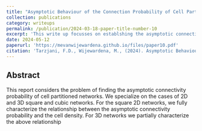 ```yaml
---
title: "Asymptotic Behaviour of the Connection Probability of Cell Partitioned Networks"
collection: publications
category: writeups
permalink: /publication/2024-03-18-paper-title-number-10
excerpt: 'This write up focusses on establshing the asymptotic connectiveity probability of cell partitioned  networks as a function of the user density. This was done as a part of the course project of the course EE550-Data networks'
date: 2024-05-12
paperurl: 'https://mevanwijewardena.github.io/files/paper10.pdf'
citation: 'Tarzjani, F.D., Wijewardena, M., (2024). Asymptotic Behaviour of the Connection Probability of Cell Partitioned Networks.'
---
```


## Abstract

This report considers the problem of finding the asymptotic connectivity probability of cell partitioned networks. We specialize on the cases of 2D and 3D square and cubic networks. For the square
2D networks, we fully characterize the relationship between the asymptotic connectivity probability and
the cell density. For 3D networks we partially characterize the above relationship






